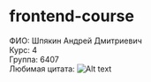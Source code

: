 # frontend-course

ФИО: Шпякин Андрей Дмитриевич  
Курс: 4  
Группа: 6407  
Любимая цитата: ![Alt text](https://habrastorage.org/r/w1560/getpro/habr/upload_files/b18/16f/250/b1816f2506d7dd81efc3dd05b7e613b9.jpeg)